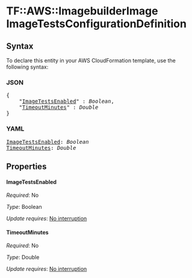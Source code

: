 # TF::AWS::ImagebuilderImage ImageTestsConfigurationDefinition

## Syntax

To declare this entity in your AWS CloudFormation template, use the following syntax:

### JSON

<pre>
{
    "<a href="#imagetestsenabled" title="ImageTestsEnabled">ImageTestsEnabled</a>" : <i>Boolean</i>,
    "<a href="#timeoutminutes" title="TimeoutMinutes">TimeoutMinutes</a>" : <i>Double</i>
}
</pre>

### YAML

<pre>
<a href="#imagetestsenabled" title="ImageTestsEnabled">ImageTestsEnabled</a>: <i>Boolean</i>
<a href="#timeoutminutes" title="TimeoutMinutes">TimeoutMinutes</a>: <i>Double</i>
</pre>

## Properties

#### ImageTestsEnabled

_Required_: No

_Type_: Boolean

_Update requires_: [No interruption](https://docs.aws.amazon.com/AWSCloudFormation/latest/UserGuide/using-cfn-updating-stacks-update-behaviors.html#update-no-interrupt)

#### TimeoutMinutes

_Required_: No

_Type_: Double

_Update requires_: [No interruption](https://docs.aws.amazon.com/AWSCloudFormation/latest/UserGuide/using-cfn-updating-stacks-update-behaviors.html#update-no-interrupt)

